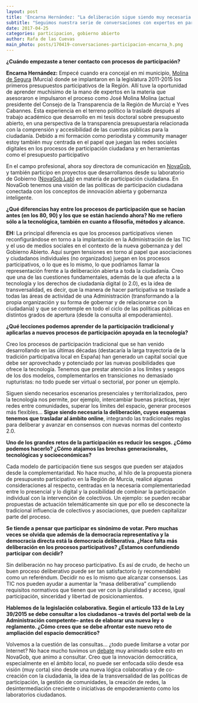 ```yaml
---
layout: post
title: 'Encarna Hernández: "La deliberación sigue siendo muy necesaria. Tenemos que trasladar sus esquemas al ámbito online"'
subtitle: "Seguimos nuestra serie de conversaciones con expertos en participación ciudadana. Encarna Hernández vivió desde dentro el primer presupuesto participativo municipal de la Región de Murcia"
date: 2017-04-25
categories: participacion, gobierno abierto
author: Rafa de las Cuevas
main_photo: posts/170419-conversaciones-participacion-encarna_h.png
---
```


**¿Cuándo empezaste a tener contacto con procesos de participación?**

**Encarna Hernández:** Empecé cuando era concejal en mi municipio, [Molina de Segura](http://portal.molinadesegura.es/index.php?option=com_content&view=article&id=3174&Itemid=1167) (Murcia) donde se implantaron en la legislatura 2011-2015 los primeros presupuestos participativos de la Región. Allí tuve la oportunidad de aprender muchísimo de la mano de expertos en la materia que asesoraron e impulsaron el proceso como José Molina Molina (actual presidente del Consejo de la Transparencia de la Región de Murcia) e Yves Cabannes. Esta experiencia en el terreno político la trasladé después al trabajo académico que desarrollo en mi tesis doctoral sobre presupuesto abierto, en una perspectiva de la transparencia presupuestaria relacionada con la comprensión y accesibilidad de las cuentas públicas para la ciudadanía. Debido a mi formación como periodista y community manager estoy también muy centrada en el papel que juegan las redes sociales digitales en los procesos de participación ciudadana y en herramientas como el presupuesto participativo

En el campo profesional, ahora soy directora de comunicación en [NovaGob](http://novagob.org/), y también participo en proyectos que desarrollamos desde su laboratorio de Gobierno ([NovaGob.Lab](https://lab.novagob.org/)) en materia de participación ciudadana. En NovaGob tenemos una visión de las políticas de participación ciudadana conectada con los conceptos de innovación abierta y gobernanza inteligente.

**¿Qué diferencias hay entre los procesos de participación que se hacían antes (en los 80, 90) y los que se están haciendo ahora? No me refiero sólo a la tecnológica, también en cuanto a filosofía, métodos y alcance.**

**EH:** La principal diferencia es que los procesos participativos vienen reconfigurándose en torno a la implantación en la Administración de las TIC y el uso de medios sociales en el contexto de la nueva gobernanza y del Gobierno Abierto. Aquí surgen tensiones en torno al papel que asociaciones y ciudadanos individuales (no organizados) juegan en los procesos participativos, o lo que es lo mismo, lo que podríamos llamar la representación frente a la deliberación abierta a toda la ciudadanía. Creo que una de las cuestiones fundamentales, además de la que afecta a la tecnología y los derechos de ciudadanía digital (o 2.0), es la idea de transversalidad, es decir, que la manera de hacer participativa se traslade a todas las áreas de actividad de una Administración (transformando a la propia organización y su forma de gobernar y de relacionarse con la ciudadanía) y que se contemple en todo el ciclo de las políticas públicas en distintos grados de apertura (desde la consulta al empoderamiento). 

**¿Qué lecciones podemos aprender de la participación tradicional y aplicarlas a nuevos procesos de participación apoyada en la tecnología?**

Creo los procesos de participación tradicional que se han venido desarrollando en las últimas décadas (destacaría la larga trayectoria de la tradición participativa local en España) han generado un capital social que debe ser aprovechado y potenciado por las nuevas posibilidades que ofrece la tecnología. Tenemos que prestar atención a los límites y sesgos de los dos modelos, complementarlos en transiciones no demasiado rupturistas: no todo puede ser virtual o sectorial, por poner un ejemplo. 

Siguen siendo necesarios escenarios presenciales y territorializados, pero la tecnología nos permite, por ejemplo, intercambiar buenas prácticas, tejer redes entre comunidades, superar los límites del espacio, generar procesos más flexibles… **Sigue siendo necesaria la deliberación, cuyos esquemas tenemos que trasladar al ámbito online**, integrando las tradicionales reglas para deliberar y avanzar en consensos con nuevas normas del contexto 2.0.  

**Uno de los grandes retos de la participación es reducir los sesgos. ¿Cómo podemos hacerlo? ¿Cómo atajamos las brechas generacionales, tecnológicas y socioeconómicas?**

Cada modelo de participación tiene sus sesgos que pueden ser atajados desde la complementaridad. No hace mucho, al hilo de la propuesta pionera de presupuesto participativo en la Región de Murcia, realicé algunas consideraciones al respecto, centradas en la necesaria complementariedad entre lo presencial y lo digital y la posibilidad de combinar la participación individual con la intervención de colectivos. Un ejemplo: se pueden recabar propuestas de actuación telemáticamente sin que por ello se desconecte la tradicional influencia de colectivos y asociaciones, que pueden capitalizar parte del proceso. 


**Se tiende a pensar que participar es sinónimo de votar. Pero muchas veces se olvida que además de la democracia representativa y la democracia directa está la democracia deliberativa. ¿Hace falta más deliberación en los procesos participativos? ¿Estamos confundiendo participar con decidir?**

Sin deliberación no hay proceso participativo. Es así de crudo, de hecho un buen proceso deliberativo puede ser tan satisfactorio (y recomendable) como un referéndum. Decidir no es lo mismo que alcanzar consensos. Las TIC nos pueden ayudar a aumentar la “masa deliberativa” cumpliendo requisitos normativos que tienen que ver con la pluralidad y acceso, igual participación, sinceridad y libertad de posicionamientos. 

**Hablemos de la legislación colaborativa. Según el artículo 133 de la Ley 39/2015 se debe consultar a los ciudadanos –a través del portal web de la Administración competente– antes de elaborar una nueva ley o reglamento. ¿Cómo crees que se debe afrontar este nuevo reto de ampliación del espacio democrático?**

Volvemos a la cuestión de las consultas… ¿todo puede limitarse a votar por Internet? No hace mucho tuvimos un [debate](http://novagob.org/forums/debate/la-nueva-oleada-de-participacia3n-ciudadana-anos-limitamos-a-votar-por-internet/) muy animado sobre esto en NovaGob, que animo a consultar. Creo que la innovación democrática, especialmente en el ámbito local, no puede ser enfocada sólo desde esa visión (muy corta) sino desde una nueva lógica colaborativa y de co-creación con la ciudadanía, la idea de la transversalidad de las políticas de participación, la gestión de comunidades, la creación de redes, la desintermediación creciente o iniciativas de empoderamiento como los laboratorios ciudadanos.

